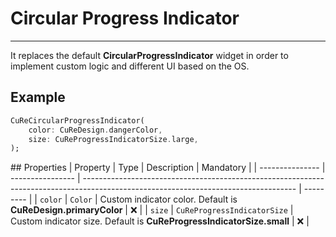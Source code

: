 # Circular Progress Indicator

---

It replaces the default **CircularProgressIndicator** widget in order to implement custom logic and different UI based on the OS.

## Example

```dart
CuReCircularProgressIndicator(
    color: CuReDesign.dangerColor,
    size: CuReProgressIndicatorSize.large,
);
```

## Properties
| Property | Type | Description | Mandatory |
| --------------- | ---------------- | ----------------------------------------------------------------------------------------------------------------------------------- | --------- |
| `color` | `Color` | Custom indicator color. Default is **CuReDesign.primaryColor** | ❌ |
| `size` | `CuReProgressIndicatorSize` | Custom indicator size. Default is **CuReProgressIndicatorSize.small** | ❌ |
